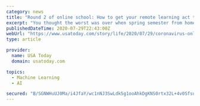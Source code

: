 ```yaml
---
category: news
title: "Round 2 of online school: How to get your remote learning act together for fall"
excerpt: "You thought the worst was over when spring semester from home finally passed, but get ready for round two. Here's how."
publishedDateTime: 2020-07-29T22:43:00Z
webUrl: "https://www.usatoday.com/story/life/2020/07/29/coronavirus-online-school-how-help-kids-do-well-virtual-classes/5517104002/"
type: article

provider:
  name: USA Today
  domain: usatoday.com

topics:
  - Machine Learning
  - AI

secured: "B/SGNWHuUJ0Ma/i4JfaY/wc1nNJ3SwLdk5g1ooAhkDgKNS0rtx32L+4v0SfsuFbK2tuoZZCTy/uzcBxQ6VTu9COAEL7w5cBdBnHURU5NXh9tje0tnbzdFbqXSYFEpj68QV/ffUmlMUrBucx4yYX7TkZWN2FD2Gtua2BlOZZzp5dH53ZcjgtDsWbfN7IJfjulmv8dnCMRjm8kACY2hqCYB98GSAOqkn6D+v4rTzxGpCyD7amH3mWjaXwjqxbzuNBgx92KzPkHSNqD9bHdYhjs2NFF5+P4yPSFVMBKbg05/s2fKjSnr7+RTZ999nuAou3AKgyj8Hb6h54V8FMV5wKacw==;uUF/V8P9qGoNinf3Wjz2uA=="
---
```


